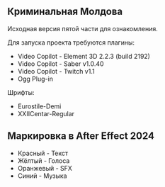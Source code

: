 ## Криминальная Молдова

Исходная версия пятой части для ознакомления.

Для запуска проекта требуются плагины:  
- Video Copilot - Element 3D 2.2.3 (build 2192)  
- Video Copilot - Saber v1.0.40  
- Video Copilot - Twitch v1.1
- Ogg Plug-in

Шрифты:  
- Eurostile-Demi  
- XXIICentar-Regular

## Маркировка в After Effect 2024

- Красный - Текст  
- Жёлтый - Голоса  
- Оранжевый - SFX  
- Синий - Музыка
